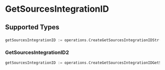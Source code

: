 # GetSourcesIntegrationID


## Supported Types

### 

```go
getSourcesIntegrationID := operations.CreateGetSourcesIntegrationIDStr(string{/* values here */})
```

### GetSourcesIntegrationID2

```go
getSourcesIntegrationID := operations.CreateGetSourcesIntegrationIDGetSourcesIntegrationID2(operations.GetSourcesIntegrationID2{/* values here */})
```

